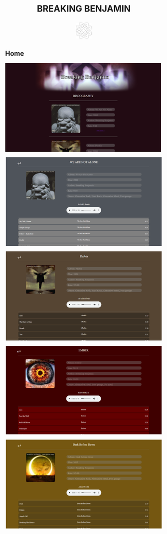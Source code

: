 
<h1 align="center">
<p>BREAKING BENJAMIN</p>
<img src="https://github.com/Guilherme-Maciel/readme_images/blob/master/breakingBenjamin/bb.png" alt="breaking benjamin" width="50px"/>
</h1>
<p align="center"><h2>Home</h2><img src="https://github.com/Guilherme-Maciel/readme_images/blob/master/breakingBenjamin/1bb.PNG" alt="breaking benjamin" width="500px"/></p>
<p align="center"><img src="https://github.com/Guilherme-Maciel/readme_images/blob/master/breakingBenjamin/2bb.PNG" alt="breaking benjamin" width="500px"/></p>
<p align="center"><img src="https://github.com/Guilherme-Maciel/readme_images/blob/master/breakingBenjamin/3bb.PNG" alt="breaking benjamin" width="500px"/></p>
<p align="center"><img src="https://github.com/Guilherme-Maciel/readme_images/blob/master/breakingBenjamin/4bb.PNG" alt="breaking benjamin" width="500px"/></p>
<p align="center"><img src="https://github.com/Guilherme-Maciel/readme_images/blob/master/breakingBenjamin/5bb.PNG" alt="breaking benjamin" width="500px"/></p>
